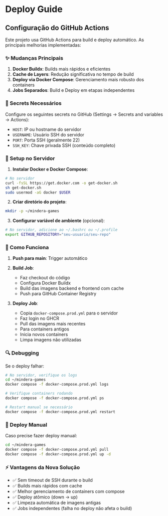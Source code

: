 # Deploy Guide

## Configuração do GitHub Actions

Este projeto usa GitHub Actions para build e deploy automático. As principais melhorias implementadas:

### ✨ Mudanças Principais

1. **Docker Buildx**: Builds mais rápidos e eficientes
2. **Cache de Layers**: Redução significativa no tempo de build
3. **Deploy via Docker Compose**: Gerenciamento mais robusto dos containers
4. **Jobs Separados**: Build e Deploy em etapas independentes

### 🔧 Secrets Necessários

Configure os seguintes secrets no GitHub (Settings → Secrets and variables → Actions):

- `HOST`: IP ou hostname do servidor
- `USERNAME`: Usuário SSH do servidor
- `PORT`: Porta SSH (geralmente 22)
- `SSH_KEY`: Chave privada SSH (conteúdo completo)

### 📝 Setup no Servidor

1. **Instalar Docker e Docker Compose**:
```bash
# No servidor
curl -fsSL https://get.docker.com -o get-docker.sh
sh get-docker.sh
sudo usermod -aG docker $USER
```

2. **Criar diretório do projeto**:
```bash
mkdir -p ~/mindera-games
```

3. **Configurar variável de ambiente** (opcional):
```bash
# No servidor, adicione ao ~/.bashrc ou ~/.profile
export GITHUB_REPOSITORY="seu-usuario/seu-repo"
```

### 🚀 Como Funciona

1. **Push para main**: Trigger automático
2. **Build Job**: 
   - Faz checkout do código
   - Configura Docker Buildx
   - Build das imagens backend e frontend com cache
   - Push para GitHub Container Registry
   
3. **Deploy Job**:
   - Copia `docker-compose.prod.yml` para o servidor
   - Faz login no GHCR
   - Pull das imagens mais recentes
   - Para containers antigos
   - Inicia novos containers
   - Limpa imagens não utilizadas

### 🔍 Debugging

Se o deploy falhar:

```bash
# No servidor, verifique os logs
cd ~/mindera-games
docker compose -f docker-compose.prod.yml logs

# Verifique containers rodando
docker compose -f docker-compose.prod.yml ps

# Restart manual se necessário
docker compose -f docker-compose.prod.yml restart
```

### 🎯 Deploy Manual

Caso precise fazer deploy manual:

```bash
cd ~/mindera-games
docker compose -f docker-compose.prod.yml pull
docker compose -f docker-compose.prod.yml up -d
```

### ⚡ Vantagens da Nova Solução

- ✅ Sem timeout de SSH durante o build
- ✅ Builds mais rápidos com cache
- ✅ Melhor gerenciamento de containers com compose
- ✅ Deploy atômico (down → up)
- ✅ Limpeza automática de imagens antigas
- ✅ Jobs independentes (falha no deploy não afeta o build)

